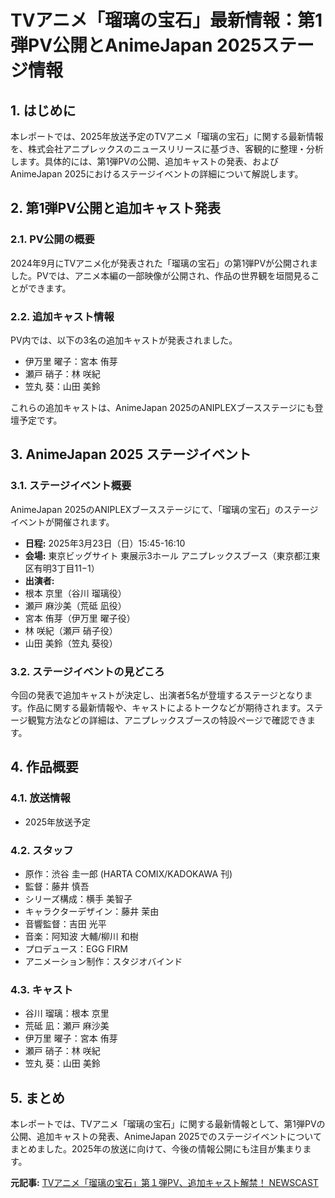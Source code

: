 # TVアニメ「瑠璃の宝石」最新情報：第1弾PV公開とAnimeJapan 2025ステージ情報

## 1. はじめに

本レポートでは、2025年放送予定のTVアニメ「瑠璃の宝石」に関する最新情報を、株式会社アニプレックスのニュースリリースに基づき、客観的に整理・分析します。具体的には、第1弾PVの公開、追加キャストの発表、およびAnimeJapan 2025におけるステージイベントの詳細について解説します。

## 2. 第1弾PV公開と追加キャスト発表

### 2.1. PV公開の概要

2024年9月にTVアニメ化が発表された「瑠璃の宝石」の第1弾PVが公開されました。PVでは、アニメ本編の一部映像が公開され、作品の世界観を垣間見ることができます。

### 2.2. 追加キャスト情報

PV内では、以下の3名の追加キャストが発表されました。

* 伊万里 曜子：宮本 侑芽
* 瀬戸 硝子：林 咲紀
* 笠丸 葵：山田 美鈴

これらの追加キャストは、AnimeJapan 2025のANIPLEXブースステージにも登壇予定です。

## 3. AnimeJapan 2025 ステージイベント

### 3.1. ステージイベント概要

AnimeJapan 2025のANIPLEXブースステージにて、「瑠璃の宝石」のステージイベントが開催されます。

* **日程:** 2025年3月23日（日）15:45-16:10
* **会場:** 東京ビッグサイト 東展示3ホール アニプレックスブース（東京都江東区有明3丁目11−1）
* **出演者:**
 * 根本 京里（谷川 瑠璃役）
 * 瀬戸 麻沙美（荒砥 凪役）
 * 宮本 侑芽（伊万里 曜子役）
 * 林 咲紀（瀬戸 硝子役）
 * 山田 美鈴（笠丸 葵役）

### 3.2. ステージイベントの見どころ

今回の発表で追加キャストが決定し、出演者5名が登壇するステージとなります。作品に関する最新情報や、キャストによるトークなどが期待されます。ステージ観覧方法などの詳細は、アニプレックスブースの特設ページで確認できます。

## 4. 作品概要

### 4.1. 放送情報

* 2025年放送予定

### 4.2. スタッフ

* 原作：渋谷 圭一郎 (HARTA COMIX/KADOKAWA 刊)
* 監督：藤井 慎吾
* シリーズ構成：横手 美智子
* キャラクターデザイン：藤井 茉由
* 音響監督：吉田 光平
* 音楽：阿知波 大輔/柳川 和樹
* プロデュース：EGG FIRM
* アニメーション制作：スタジオバインド

### 4.3. キャスト

* 谷川 瑠璃：根本 京里
* 荒砥 凪：瀬戸 麻沙美
* 伊万里 曜子：宮本 侑芽
* 瀬戸 硝子：林 咲紀
* 笠丸 葵：山田 美鈴

## 5. まとめ

本レポートでは、TVアニメ「瑠璃の宝石」に関する最新情報として、第1弾PVの公開、追加キャストの発表、AnimeJapan 2025でのステージイベントについてまとめました。2025年の放送に向けて、今後の情報公開にも注目が集まります。


**元記事:** [TVアニメ「瑠璃の宝石」第１弾PV、追加キャスト解禁！ NEWSCAST](https://newscast.jp/news/4525590)